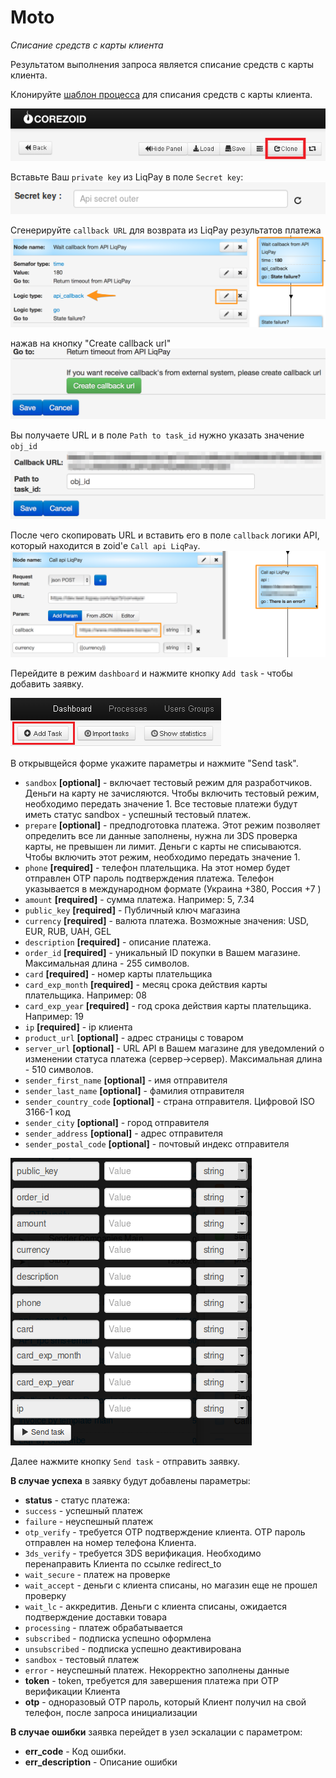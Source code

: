 # Moto

*Списание средств с карты клиента*

Результатом выполнения запроса является списание средств с карты клиента.

Клонируйте [шаблон процесса](https://www.corezoid.com/admin/edit_conv/28236) для списания средств с карты клиента.


![](../img/mandrill_copy_conveyor.png)

Вставьте Ваш `private key` из LiqPay в поле `Secret key`:
![](../img/api_secret_outer.png)

Сгенерируйте `callback URL` для возврата из LiqPay результатов платежа
![](../img/LiqPay_callback_url.png)

нажав на кнопку "Create callback url"
![](../img/LiqPay_callback_url_generate.png)

Вы получаете URL и в поле `Path to task_id` нужно указать значение `obj_id`
![](../img/LiqPay_callback_url_copy.png)

После чего скопировать URL и вставить его в поле `callback` логики API, который находится в zoid'е `Call api LiqPay`.
![](../img/LiqPay_callback_url_insert.png)

Перейдите в режим `dashboard` и нажмите кнопку `Add task` - чтобы добавить  заявку.

![](../img/mandrill_dashboard.png)

В открывщейся форме укажите параметры и нажмите "Send task".

* `sandbox` **[optional]** - включает тестовый режим для разработчиков. Деньги на карту не зачисляются. Чтобы включить тестовый режим, необходимо передать значение 1. Все тестовые платежи будут иметь статус sandbox - успешный тестовый платеж.
* `prepare` **[optional]** - предподготовка платежа. Этот режим позволяет определить все ли данные заполнены, нужна ли 3DS проверка карты, не превышен ли лимит. Деньги с карты не списываются. Чтобы включить этот режим, необходимо передать значение 1.     
* `phone` **[required]** - телефон плательщика. На этот номер будет отправлен OTP пароль подтверждения платежа. Телефон указывается в международном формате (Украина +380, Россия +7 ) 
* `amount` **[required]** - сумма платежа. Например: 5, 7.34
* `public_key` **[required]** - Публичный ключ магазина 
* `currency` **[required]** - валюта платежа. Возможные значения: USD, EUR, RUB, UAH, GEL 
* `description` **[required]** - описание платежа. 
* `order_id` **[required]** - уникальный ID покупки в Вашем магазине. Максимальная длина - 255 символов. 
* `card` **[required]** - номер карты плательщика 
* `card_exp_month` **[required]** - месяц срока действия карты плательщика. Например: 08 
* `card_exp_year` **[required]** - год срока действия карты плательщика. Например: 19 
* `ip` **[required]** - ip клиента
* `product_url` **[optional]** - адрес страницы с товаром
* `server_url` **[optional]** - URL API в Вашем магазине для уведомлений о изменении статуса платежа (сервер->сервер). Максимальная длина - 510 символов.
* `sender_first_name` **[optional]** - имя отправителя
* `sender_last_name` **[optional]** - фамилия отправителя
* `sender_country_code` **[optional]** - страна отправителя. Цифровой ISO 3166-1 код
* `sender_city` **[optional]** - город отправителя     
* `sender_address` **[optional]** - адрес отправителя
* `sender_postal_code` **[optional]** - почтовый индекс отправителя 

![](../img/moto.png)

Далее нажмите кнопку `Send task` - отправить заявку.

**В случае успеха** в заявку будут добавлены параметры:
* **status**  - cтатус платежа:
 * `success` - успешный платеж
 * `failure` - неуспешный платеж
 * `otp_verify` - требуется OTP подтверждение клиента. OTP пароль
   отправлен на номер телефона Клиента.
 * `3ds_verify` - требуется 3DS верификация. Необходимо
   перенаправить Клиента по ссылке redirect_to
 * `wait_secure` - платеж на проверке
 * `wait_accept` - деньги с клиента списаны, но магазин еще не
   прошел проверку
 * `wait_lc` - аккредитив. Деньги с клиента списаны, ожидается
   подтверждение доставки товара
 * `processing` - платеж обрабатывается
 * `subscribed` - подписка успешно оформлена
 * `unsubscribed` - подписка успешно деактивирована
 * `sandbox` - тестовый платеж
 * `error` - неуспешный платеж. Некорректно заполнены данные
* **token** - token, требуется для завершения платежа при OTP верификации Клиента
* **otp** - одноразовый OTP пароль, который Клиент получил на свой телефон, после запроса инициализации      

**В случае ошибки** заявка перейдет в узел эскалации с параметром:
* **err_code** - Код ошибки.     
* **err_description** - Описание ошибки   



